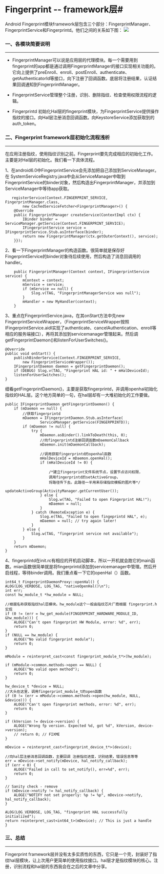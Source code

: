 # Fingerprint -- framework层#


Android Fingerprint模块framework层包含三个部分：FingerprintManager、FingerprintService和Fingerprintd。他们之间的关系如下图：
![](http://i.imgur.com/3jvB31m.png)


### 一、各模块简要说明 ###
----------


- FingerprintManager可以说是应用层的代理模块。每一个需要用到fingerprint的app都是通过调用FingerprintManager的接口实现相关功能的。它向上提供了preEnroll、enroll、postEnroll、authenticate、getAuthenticatorId等接口，向下注册了回调函数。底层将注册结果，认证结果回调通知到FingerprintManager。

- FingerprintService管理整个注册，识别、删除指纹、检查使用权限流程的逻辑。

- Fingerprintd 初始化Hal层的fingerprint模块，为FingerprintService提供操作指纹的接口。向Hal层注册消息回调函数。向KeystoreService添加获取到的auth_token。


### 二、Fingerprint framework层初始化流程浅析 ###
----------

在应用注册指纹，使用指纹识别之前。Fingerprint要先完成相应的初始化工作。主要是对Hal层的初始化。我们看一下具体流程。

1、在android6.0中FingerprintService会先添加把自己添加到ServiceManager。在 SystemServiceRegistry.java中会从ServiceManager中取到FingerprintService的binder对象，然后构造出FingerprintManager，并添加到ServiceManager中等待app获取。

       registerService(Context.FINGERPRINT_SERVICE, FingerprintManager.class,
            new CachedServiceFetcher<FingerprintManager>() {
        @Override
        public FingerprintManager createService(ContextImpl ctx) {
            IBinder binder = ServiceManager.getService(Context.FINGERPRINT_SERVICE);
            IFingerprintService service = IFingerprintService.Stub.asInterface(binder);
            return new FingerprintManager(ctx.getOuterContext(), service);
        }});

2、看一下FingerprintManager的构造函数。很简单就是保存好FingerprintService的binder对象待后续使用，然后构造了消息回调用的handler。
		

		public FingerprintManager(Context context, IFingerprintService service) {
	        mContext = context;
	        mService = service;
	        if (mService == null) {
	            Slog.v(TAG, "FingerprintManagerService was null");
	        }
	        mHandler = new MyHandler(context);
	    }

3、重点在FingerprintService.java，在其onStart方法中先new FingerprintServiceWrapper，（FingerprintServiceWrapper按照IFingerprintService.aidl实现了authenticate、cancelAuthentication、enroll等相应的服务端接口），再将其添加到servicemanager管理起来。然后调getFingerprintDaemon()和listenForUserSwitches()。

    @Override
    public void onStart() {
        publishBinderService(Context.FINGERPRINT_SERVICE, 
			new FingerprintServiceWrapper());
        IFingerprintDaemon daemon = getFingerprintDaemon();
        if (DEBUG) Slog.v(TAG, "Fingerprint HAL id: " + mHalDeviceId);
        listenForUserSwitches();
    }

细看getFingerprintDaemon()，主要是获取fingerprintd，并调用openhal初始化指纹的HAL层。这个地方简单的一句，在hal层却有一大堆初始化的工作要做。

    public IFingerprintDaemon getFingerprintDaemon() {
        if (mDaemon == null) {
			//获取fingerprintd
            mDaemon = IFingerprintDaemon.Stub.asInterface(
					ServiceManager.getService(FINGERPRINTD));
            if (mDaemon != null) {
                try {
                    mDaemon.asBinder().linkToDeath(this, 0);
					//向fingerprintd注册回调函数mDaemonCallback
                    mDaemon.init(mDaemonCallback);

					//调用获取fingerprintd的openhal函数
                    mHalDeviceId = mDaemon.openHal();
                    if (mHalDeviceId != 0) {

						/*建立fingerprint文件系统节点，设置节点访问权限，
						调用fingerprintd的setActiveGroup，
						将路径传下去。此路径一半用来存储指纹模板的图片等*/
                        updateActiveGroup(ActivityManager.getCurrentUser());
                    } else {
                        Slog.w(TAG, "Failed to open Fingerprint HAL!");
                        mDaemon = null;
                    }
                } catch (RemoteException e) {
                    Slog.e(TAG, "Failed to open fingeprintd HAL", e);
                    mDaemon = null; // try again later!
                }
            } else {
                Slog.w(TAG, "fingerprint service not available");
            }
        }
        return mDaemon;
    }

4、fingerprintd在init.rc有相应的开机启动脚本，所以一开机就会跑它的main函数。mian函数很简单就是将fingerprintd添加到servicemanager中管理。然后开启线程，等待binder调用。我们重点看一下它的openHal（）函数。

    int64_t FingerprintDaemonProxy::openHal() {
    ALOG(LOG_VERBOSE, LOG_TAG, "nativeOpenHal()\n");
    int err;
    const hw_module_t *hw_module = NULL;

	//根据名称获取指纹hal层模块。hw_module这个一般由指纹芯片厂商根据 fingerprint.h实现
    if (0 != (err = hw_get_module(FINGERPRINT_HARDWARE_MODULE_ID, &hw_module))) {
        ALOGE("Can't open fingerprint HW Module, error: %d", err);
        return 0;
    }
    if (NULL == hw_module) {
        ALOGE("No valid fingerprint module");
        return 0;
    }

    mModule = reinterpret_cast<const fingerprint_module_t*>(hw_module);
	
    if (mModule->common.methods->open == NULL) {
        ALOGE("No valid open method");
        return 0;
    }

    hw_device_t *device = NULL;
	//大头在这里，调用fingerprint_module_t的open函数
    if (0 != (err = mModule->common.methods->open(hw_module, NULL, &device))) {
        ALOGE("Can't open fingerprint methods, error: %d", err);
        return 0;
    }

    if (kVersion != device->version) {
        ALOGE("Wrong fp version. Expected %d, got %d", kVersion, device->version);
        // return 0; // FIXME
    }

    mDevice = reinterpret_cast<fingerprint_device_t*>(device);

	//向hal层注册消息回调函数，主要回调 注册指纹进度，识别结果，错误信息等等
    err = mDevice->set_notify(mDevice, hal_notify_callback);
    if (err < 0) {
        ALOGE("Failed in call to set_notify(), err=%d", err);
        return 0;
    }

    // Sanity check - remove
    if (mDevice->notify != hal_notify_callback) {
        ALOGE("NOTIFY not set properly: %p != %p", mDevice->notify, hal_notify_callback);
    }

    ALOG(LOG_VERBOSE, LOG_TAG, "fingerprint HAL successfully initialized");
    return reinterpret_cast<int64_t>(mDevice); // This is just a handle
	}

### 三、总结 ###
----------
Fingerprint framework层并没有太多实质性的东西，它只是一个壳，封装好了指纹hal层模块，让上次用户更简单的使用指纹接口。hal层才是指纹模块的核心。注册，识别流程和hal层的东西我会在之后的文章中分享。
